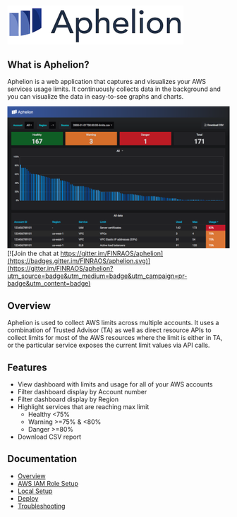 <img src="/img/logo.png" alt="drawing" width="400px"/>

## What is Aphelion?
Aphelion is a web application that captures and visualizes your AWS services usage limits.  It continuously collects data in the background and you can visualize the data in easy-to-see graphs and charts.

[![Aphelion dashboard](docs/images/dashboard.png)](docs/images/dashboard.png) [![Join the chat at https://gitter.im/FINRAOS/aphelion](https://badges.gitter.im/FINRAOS/aphelion.svg)](https://gitter.im/FINRAOS/aphelion?utm_source=badge&utm_medium=badge&utm_campaign=pr-badge&utm_content=badge)

## Overview
Aphelion is used to collect AWS limits across multiple accounts. It uses
a combination of Trusted Advisor (TA) as well as direct resource APIs to collect
limits for most of the AWS resources where the limit is either in TA, or
the particular service exposes the current limit values via API calls.

## Features
- View dashboard with limits and usage for all of your AWS accounts
- Filter dashboard display by Account number
- Filter dashboard display by Region
- Highlight services that are reaching max limit
  - Healthy <75%
  - Warning >=75% & <80%
  - Danger >=80%
- Download CSV report

## Documentation
- [Overview](docs/index.md)
- [AWS IAM Role Setup](docs/AWS-Setup.md)
- [Local Setup](docs/Local-Setup.md)
- [Deploy](docs/Deploy.md)
- [Troubleshooting](docs/Troubleshooting.md)
